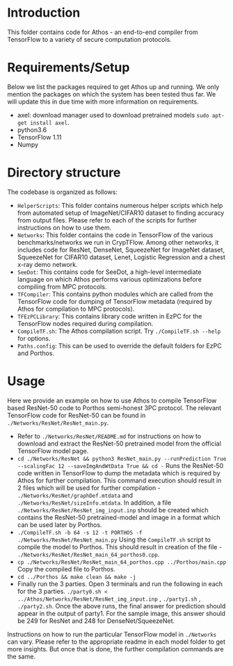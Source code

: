 # Introduction
This folder contains code for Athos - an end-to-end compiler from TensorFlow to a variety of secure computation protocols.

# Requirements/Setup 
Below we list the packages required to get Athos up and running. We only mention the packages on which the system has been tested thus far. We will update this in due time with more information on requirements. 
- axel: download manager used to download pretrained models `sudo apt-get install axel`.
- python3.6
- TensorFlow 1.11
- Numpy

# Directory structure
The codebase is organized as follows:
- `HelperScripts`: This folder contains numerous helper scripts which help from automated setup of ImageNet/CIFAR10 dataset to finding accuracy from output files. Please refer to each of the scripts for further instructions on how to use them.
- `Networks`: This folder contains the code in TensorFlow of the various benchmarks/networks we run in CrypTFlow. Among other networks, it includes code for ResNet, DenseNet, SqueezeNet for ImageNet dataset, SqueezeNet for CIFAR10 dataset, Lenet, Logistic Regression and a chest x-ray demo network.
- `SeeDot`: This contains code for SeeDot, a high-level intermediate language on which Athos performs various optimizations before compiling from MPC protocols.
- `TFCompiler`: This contains python modules which are called from the TensorFlow code for dumping of TensorFlow metadata (required by Athos for compilation to MPC protocols).
- `TFEzPCLibrary`: This contains library code written in EzPC for the TensorFlow nodes required during compilation.
- `CompileTF.sh`: The Athos compilation script. Try `./CompileTF.sh --help` for options.
- `Paths.config`: This can be used to override the default folders for EzPC and Porthos.

# Usage
Here we provide an example on how to use Athos to compile TensorFlow based ResNet-50 code to Porthos semi-honest 3PC protocol. The relevant TensorFlow code for ResNet-50 can be found in `./Networks/ResNet/ResNet_main.py`.
- Refer to `./Networks/ResNet/README.md` for instructions on how to download and extract the ResNet-50 pretrained model from the official TensorFlow model page.
- `cd ./Networks/ResNet && python3 ResNet_main.py --runPrediction True --scalingFac 12 --saveImgAndWtData True && cd -`
Runs the ResNet-50 code written in TensorFlow to dump the metadata which is required by Athos for further compilation. 
This command execution should result in 2 files which will be used for further compilation - `./Networks/ResNet/graphDef.mtdata` and `./Networks/ResNet/sizeInfo.mtdata`. In addition, a file `./Networks/ResNet/ResNet_img_input.inp` should be created which contains the ResNet-50 pretrained-model and image in a format which can be used later by Porthos.
- `./CompileTF.sh -b 64 -s 12 -t PORTHOS -f ./Networks/ResNet/ResNet_main.py`
Using the `CompileTF.sh` script to compile the model to Porthos. This should result in creation of the file - `./Networks/ResNet/ResNet_main_64_porthos0.cpp`.
- `cp ./Networks/ResNet/ResNet_main_64_porthos.cpp ../Porthos/main.cpp`
Copy the compiled file to Porthos.
- `cd ../Porthos && make clean && make -j` 
- Finally run the 3 parties. Open 3 terminals and run the following in each for the 3 parties.
`./party0.sh < ../Athos/Networks/ResNet/ResNet_img_input.inp` ,
`./party1.sh` ,
`./party2.sh`.
Once the above runs, the final answer for prediction should appear in the output of party1. For the sample image, this answer should be 249 for ResNet and 248 for DenseNet/SqueezeNet.

Instructions on how to run the particular TensorFlow model in `./Networks` can vary. Please refer to the appropriate readme in each model folder to get more insights. But once that is done, the further compilation commands are the same.

